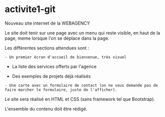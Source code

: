 # activite1-git

Nouveau site internet de la WEBAGENCY

Le site doit tenir sur une page avec un menu qui reste visible, en haut de la page, meme lorsque l'on se déplace dans la page. 

Les différentes sections attendues sont :

    - Un premier écran d'accueil de bienvenue, très visuel

   - La liste des services offerts par l'agence

   - Des exemples de projets déjà réalisés

    - Une carte avec un formulaire de contact (on ne vous demande pas de faire marcher le formulaire, juste de l'afficher).

Le site sera réalisé en HTML et CSS (sans framework tel que Bootstrap).

L'ensemble du contenu doit être rédigé.